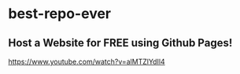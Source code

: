 # best-repo-ever

## Host a Website for FREE using Github Pages!
https://www.youtube.com/watch?v=alMTZlYdIl4 
